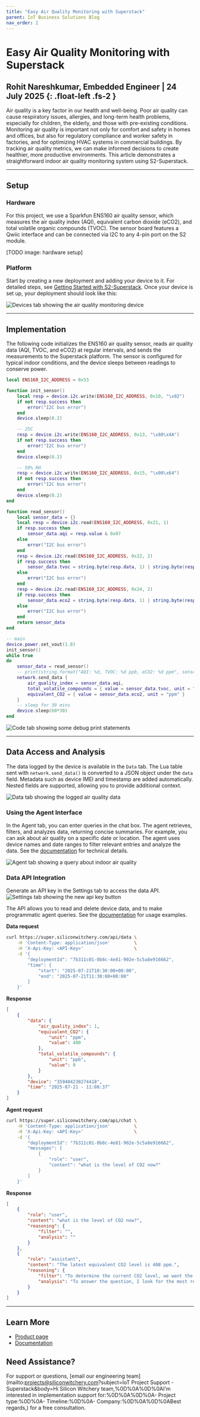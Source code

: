 ```yaml
---
title: "Easy Air Quality Monitoring with Superstack"
parent: IoT Business Solutions Blog
nav_order: 2
---
```


# **Easy Air Quality Monitoring with Superstack**

Rohit Nareshkumar, Embedded Engineer \| 24 July 2025
{: .float-left	.fs-2 }
---
Air quality is a key factor in our health and well-being. Poor air quality can cause respiratory issues, allergies, and long-term health problems, especially for children, the elderly, and those with pre-existing conditions. Monitoring air quality is important not only for comfort and safety in homes and offices, but also for regulatory compliance and worker safety in factories, and for optimizing HVAC systems in commercial buildings. By tracking air quality metrics, we can make informed decisions to create healthier, more productive environments. This article demonstrates a straightforward indoor air quality monitoring system using S2-Superstack.

---

## Setup

### Hardware
For this project, we use a Sparkfun ENS160 air quality sensor, which measures the air quality index (AQI), equivalent carbon dioxide (eCO2), and total volatile organic compounds (TVOC). The sensor board features a Qwiic interface and can be connected via I2C to any 4-pin port on the S2 module.

[TODO image: hardware setup]

### Platform

Start by creating a new deployment and adding your device to it. For detailed steps, see [Getting Started with S2-Superstack](/pages/blog/getting-started-with-s2-superstack.md). Once your device is set up, your deployment should look like this:

![Devices tab showing the air quality monitoring device](/assets/images/blog/easy-air-quality-monitoring-devices-tab.png)

---

## Implementation
The following code initializes the ENS160 air quality sensor, reads air quality data (AQI, TVOC, and eCO2) at regular intervals, and sends the measurements to the Superstack platform. The sensor is configured for typical indoor conditions, and the device sleeps between readings to conserve power.

```lua
local ENS160_I2C_ADDRESS = 0x53

function init_sensor()
    local resp = device.i2c.write(ENS160_I2C_ADDRESS, 0x10, "\x02")
    if not resp.success then
        error("I2C bus error")
    end
    device.sleep(0.2)

    -- 25C
    resp = device.i2c.write(ENS160_I2C_ADDRESS, 0x13, "\x80\x4A")
    if not resp.success then
        error("I2C bus error")
    end
    device.sleep(0.2)

    -- 50% RH
    resp = device.i2c.write(ENS160_I2C_ADDRESS, 0x15, "\x00\x64")
    if not resp.success then
        error("I2C bus error")
    end
    device.sleep(0.2)
end

function read_sensor()
    local sensor_data = {}
    local resp = device.i2c.read(ENS160_I2C_ADDRESS, 0x21, 1)
    if resp.success then
        sensor_data.aqi = resp.value & 0x07
    else
        error("I2C bus error")
    end
    resp = device.i2c.read(ENS160_I2C_ADDRESS, 0x22, 2)
    if resp.success then
        sensor_data.tvoc = string.byte(resp.data, 1) | string.byte(resp.data, 2) << 8;
    else
        error("I2C bus error")
    end
    resp = device.i2c.read(ENS160_I2C_ADDRESS, 0x24, 2)
    if resp.success then
        sensor_data.eco2 = string.byte(resp.data, 1) | string.byte(resp.data, 2) << 8;
    else
        error("I2C bus error")
    end
    return sensor_data
end

-- main
device.power.set_vout(1.8)
init_sensor()
while true
do
    sensor_data = read_sensor()
    -- print(string.format("AQI: %d, TVOC: %d ppb, eCO2: %d ppm", sensor_data.aqi, sensor_data.tvoc, sensor_data.eco2))
    network.send_data {
        air_quality_index = sensor_data.aqi,
        total_volatile_compounds = { value = sensor_data.tvoc, unit = "ppb" },
        equivalent_CO2 = { value = sensor_data.eco2, unit = "ppm" }
    }
    -- sleep for 30 mins
    device.sleep(60*30)
end
```

![Code tab showing some debug print statements](/assets/images/blog/easy-air-quality-monitoring-code-tab.png)

---

## Data Access and Analysis

The data logged by the device is available in the `Data` tab. The Lua table sent with `network.send_data()` is converted to a JSON object under the `data` field. Metadata such as device IMEI and timestamp are added automatically. Nested fields are supported, allowing you to provide additional context.

![Data tab showing the logged air quality data](/assets/images/blog/easy-air-quality-monitoring-data-tab.png)

### Using the Agent Interface

In the Agent tab, you can enter queries in the chat box. The agent retrieves, filters, and analyzes data, returning concise summaries. For example, you can ask about air quality on a specific date or location. The agent uses device names and date ranges to filter relevant entries and analyze the data. See the [documentation](/pages/superstack/#ai-agent) for technical details.

![Agent tab showing a query about indoor air quality](/assets/images/blog/easy-air-quality-monitoring-agent-tab.png)

### Data API Integration

Generate an API key in the Settings tab to access the data API. 
![Settings tab showing the new api key button](/assets/images/blog/easy-air-quality-monitoring-api-key.png)

The API allows you to read and delete device data, and to make programmatic agent queries. See the [documentation](/pages/superstack/#data-api) for usage examples.

**Data request**
```sh
curl https://super.siliconwitchery.com/api/data \
    -H 'Content-Type: application/json'         \
    -H 'X-Api-Key: <API-Key>'                   \
    -d '{
        "deploymentId": "7b311c01-0b8c-4e81-902e-5c5a8e916662",
        "time": {
            "start": "2025-07-21T10:30:00+00:00",
            "end": "2025-07-21T11:30:00+00:00"
        }
    }'
```

**Response**
```json
[
    {
        "data": {
            "air_quality_index": 1,
            "equivalent_CO2": {
                "unit": "ppm",
                "value": 400
            },
            "total_volatile_compounds": {
                "unit": "ppb",
                "value": 0
            }
        },
        "device": "359404230274418",
        "time": "2025-07-21 - 11:08:37"
    }
]
```

**Agent request**
```sh
curl https://super.siliconwitchery.com/api/chat \
    -H 'Content-Type: application/json'         \
    -H 'X-Api-Key: <API-Key>'                   \
    -d '{
        "deploymentId": "7b311c01-0b8c-4e81-902e-5c5a8e916662",
        "messages": [
            {
                "role": "user",
                "content": "what is the level of CO2 now?"
            }
        ]
    }'
```

**Response**
```json
[
    {
        "role": "user",
        "content": "what is the level of CO2 now?",
        "reasoning": {
            "filter": "",
            "analysis": ""
        }
    },
    {
        "role": "assistant",
        "content": "The latest equivalent CO2 level is 408 ppm.",
        "reasoning": {
            "filter": "To determine the current CO2 level, we want the most recent data point from the device in the office on the 3rd floor that monitors indoor air quality. Sampling from the past several hours ensures relevance, and selecting just the latest measurement from each device provides the most up-to-date reading.",
            "analysis": "To answer the question, I look for the most recent value of the equivalent CO2 level reported by any device, using the 'equivalent_CO2' sensor value in the data. I select the entry with the latest timestamp containing this value. If such data is not available, I return a message indicating its absence."
        }
    }
]
```

---

## Learn More

- [Product page](https://www.siliconwitchery.com/s2-superstack)
- [Documentation](/pages/superstack/)

## Need Assistance?

For support or questions, [email our engineering team](mailto:projects@siliconwitchery.com?subject=IoT Project Support - Superstack&amp;body=Hi Silicon Witchery team,%0D%0A%0D%0AI'm interested in implementation support for:%0D%0A%0D%0A- Project type:%0D%0A- Timeline:%0D%0A- Company:%0D%0A%0D%0ABest regards,) for a free consultation.
